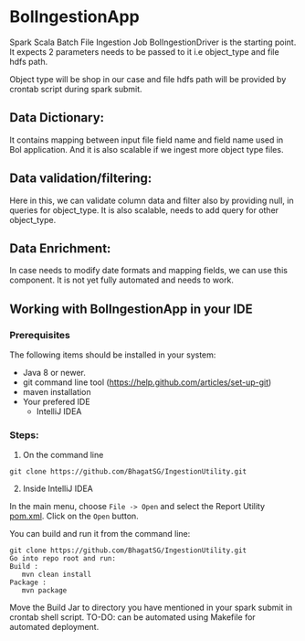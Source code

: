 # BolIngestionApp

Spark Scala Batch File Ingestion Job
BolIngestionDriver is the starting point. It expects 2 parameters needs to be passed to it i.e object_type and file hdfs path.

Object type will be shop in our case and file hdfs path will be provided by crontab script during spark submit.

## Data Dictionary:
It contains mapping between input file field name and field name used in Bol application. And it is also scalable if we ingest more object type files.

## Data validation/filtering:
Here in this, we can validate column data and filter also by providing null, in queries for object_type. It is also scalable, needs to add query for other object_type.

## Data Enrichment:
In case needs to modify date formats and mapping fields, we can use this component. It is not yet fully automated and needs to work.


## Working with BolIngestionApp in your IDE

### Prerequisites
The following items should be installed in your system:
* Java 8 or newer.
* git command line tool (https://help.github.com/articles/set-up-git)
* maven installation
* Your prefered IDE 
  * IntelliJ IDEA

### Steps:

1) On the command line
```
git clone https://github.com/BhagatSG/IngestionUtility.git
```
2) Inside IntelliJ IDEA

In the main menu, choose `File -> Open` and select the Report Utility [pom.xml](pom.xml). Click on the `Open` button.

You can build and run it from the command line:

```
git clone https://github.com/BhagatSG/IngestionUtility.git
Go into repo root and run:
Build : 
   mvn clean install
Package :
   mvn package
```

Move the Build Jar to directory you have mentioned in your spark submit in crontab shell script.
TO-DO: can be automated using Makefile for automated deployment.
